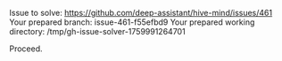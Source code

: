 Issue to solve: https://github.com/deep-assistant/hive-mind/issues/461
Your prepared branch: issue-461-f55efbd9
Your prepared working directory: /tmp/gh-issue-solver-1759991264701

Proceed.